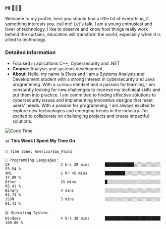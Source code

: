 


### Hi 🙋🏽‍♂️

Welcome to my profile, here you should find a little bit of everything, if something interests you, call me! Let's talk,
I am a young enthusiast and lover of technology, I like to observe and know how things really work behind the curtains, 
education will transform the world, especially when it is allied to technology.

### Detailed information
* Focused in aplications C++, Cybersecurity and .NET
* **Course**: Analysis and systems development.
* **About**: Hello, my name is Elves and I am a Systems Analysis and Development student with a strong interest in cybersecurity and Java programming. With a curious mindset and a passion for learning, I am constantly looking for new challenges to improve my technical skills and put them into practice. I am committed to finding effective solutions to cybersecurity issues and implementing innovative designs that meet users' needs. With a passion for programming, I am always excited to explore new technologies and emerging trends in the industry. I'm excited to collaborate on challenging projects and create impactful solutions.

<!--START_SECTION:waka-->
![Code Time](http://img.shields.io/badge/Code%20Time-149%20hrs%2042%20mins-blue)

📊 **This Week I Spent My Time On** 

```text
🕑︎ Time Zone: America/Sao_Paulo

💬 Programming Languages: 
C#                       2 hrs 28 mins       █████████████░░░░░░░░░░░░   53.54 % 
XML                      1 hr 45 mins        █████████░░░░░░░░░░░░░░░░   37.89 % 
Other                    15 mins             █░░░░░░░░░░░░░░░░░░░░░░░░   05.41 % 
Binary                   4 mins              ░░░░░░░░░░░░░░░░░░░░░░░░░   01.73 % 
JSON                     3 mins              ░░░░░░░░░░░░░░░░░░░░░░░░░   01.43 % 

💻 Operating System: 
Windows                  4 hrs 38 mins       █████████████████████████   100.00 % 
```


<!--END_SECTION:waka-->


